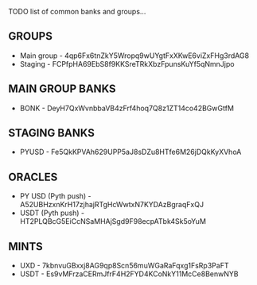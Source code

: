 TODO list of common banks and groups...

## GROUPS
* Main group - 4qp6Fx6tnZkY5Wropq9wUYgtFxXKwE6viZxFHg3rdAG8
* Staging - FCPfpHA69EbS8f9KKSreTRkXbzFpunsKuYf5qNmnJjpo


## MAIN GROUP BANKS
* BONK - DeyH7QxWvnbbaVB4zFrf4hoq7Q8z1ZT14co42BGwGtfM

## STAGING BANKS
* PYUSD - Fe5QkKPVAh629UPP5aJ8sDZu8HTfe6M26jDQkKyXVhoA

## ORACLES
* PY USD (Pyth push) - A52UBHzxnKrH17zjhajRTgHcWwtxN7KYDAzBgraqFxQJ
* USDT (Pyth push) - HT2PLQBcG5EiCcNSaMHAjSgd9F98ecpATbk4Sk5oYuM

## MINTS
* UXD - 7kbnvuGBxxj8AG9qp8Scn56muWGaRaFqxg1FsRp3PaFT
* USDT - Es9vMFrzaCERmJfrF4H2FYD4KCoNkY11McCe8BenwNYB
